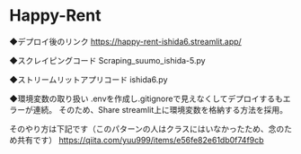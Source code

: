 # Happy-Rent

◆デプロイ後のリンク
https://happy-rent-ishida6.streamlit.app/

◆スクレイピングコード
Scraping_suumo_ishida-5.py

◆ストリームリットアプリコード
ishida6.py

◆環境変数の取り扱い
.envを作成し.gitignoreで見えなくしてデプロイするもエラーが連続。
そのため、Share streamlit上に環境変数を格納する方法を採用。

そのやり方は下記です（このパターンの人はクラスにはいなかったため、念のため共有です）
https://qiita.com/yuu999/items/e56fe82e61db0f74f9cb
